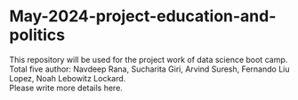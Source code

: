 # May-2024-project-education-and-politics
This repository will be used for the project work of data science boot camp.
<br>
Total five author: Navdeep Rana, Sucharita Giri, Arvind Suresh, Fernando Liu Lopez,  Noah Lebowitz Lockard.
<br>
Please write more details here.
